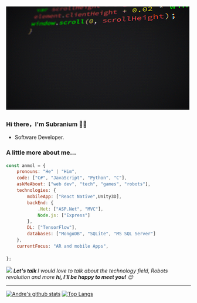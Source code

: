 ![gif](https://github.com/Andre2553/Andre2553/blob/master/source.gif)

### Hi there，I'm Subranium 🙋‍♂️


- Software Developer.

###  A little more about me...  

```javascript
const anmol = {
    pronouns: "He" | "Him",
    code: ["C#", "JavaScript", "Python", "C"],
    askMeAbout: ["web dev", "tech", "games", "robots"],
    technologies: {
        mobileApp: ["React Native",Unity3D],
        backEnd: {
            .Net: ["ASP.Net", "MVC"],
            Node.js: ["Express"]
        },
        DL: ["TensorFlow"],
        databases: ["MongoDB", "SQLite", "MS SQL Server"]
    },
    currentFocus: "AR and mobile Apps",
    
};
```

<img src="https://media.giphy.com/media/LnQjpWaON8nhr21vNW/giphy.gif" width="60"> <em><b>Let's talk </b> I would love to talk about the technology field, Robots revolution and more <b>hi, I'll be happy to meet you!</b> 😊</em>

---

[![Andre's github stats](https://github-readme-stats.vercel.app/api?username=Andre2553&show_icons=true&theme=merko)](https://github.com/anuraghazra/github-readme-stats) [![Top Langs](https://github-readme-stats.vercel.app/api/top-langs/?username=Andre2553&layout=compact&theme=merko)](https://github.com/anuraghazra/github-readme-stats)
